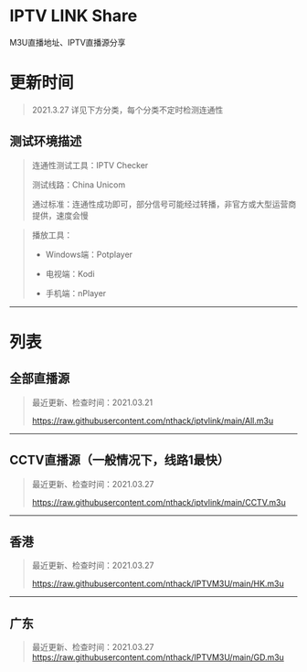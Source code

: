 # IPTV LINK Share
M3U直播地址、IPTV直播源分享

# 更新时间
> 2021.3.27
> 详见下方分类，每个分类不定时检测连通性



## 测试环境描述
> 连通性测试工具：IPTV Checker 
> 
> 测试线路：China Unicom
> 
> 通过标准：连通性成功即可，部分信号可能经过转播，非官方或大型运营商提供，速度会慢



> 播放工具：
> 
> * Windows端：Potplayer
> 
> * 电视端：Kodi
> 
> * 手机端：nPlayer


---

# 列表
## 全部直播源
> 最近更新、检查时间：2021.03.21
> 
> https://raw.githubusercontent.com/nthack/iptvlink/main/All.m3u

---

## CCTV直播源（一般情况下，线路1最快）
> 最近更新、检查时间：2021.03.27
> 
> https://raw.githubusercontent.com/nthack/iptvlink/main/CCTV.m3u

---

## 香港
> 最近更新、检查时间：2021.03.27
> 
> https://raw.githubusercontent.com/nthack/IPTVM3U/main/HK.m3u

---

## 广东
> 最近更新、检查时间：2021.03.27
> https://raw.githubusercontent.com/nthack/IPTVM3U/main/GD.m3u



